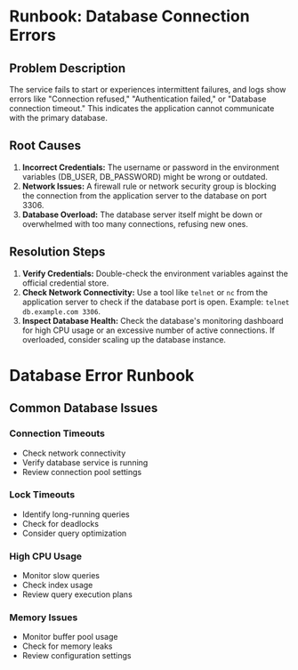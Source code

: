 # Runbook: Database Connection Errors

## Problem Description
The service fails to start or experiences intermittent failures, and logs show errors like "Connection refused," "Authentication failed," or "Database connection timeout." This indicates the application cannot communicate with the primary database.

## Root Causes
1.  **Incorrect Credentials:** The username or password in the environment variables (DB_USER, DB_PASSWORD) might be wrong or outdated.
2.  **Network Issues:** A firewall rule or network security group is blocking the connection from the application server to the database on port 3306.
3.  **Database Overload:** The database server itself might be down or overwhelmed with too many connections, refusing new ones.

## Resolution Steps
1.  **Verify Credentials:** Double-check the environment variables against the official credential store.
2.  **Check Network Connectivity:** Use a tool like `telnet` or `nc` from the application server to check if the database port is open. Example: `telnet db.example.com 3306`.
3.  **Inspect Database Health:** Check the database's monitoring dashboard for high CPU usage or an excessive number of active connections. If overloaded, consider scaling up the database instance.
# Database Error Runbook

## Common Database Issues

### Connection Timeouts
- Check network connectivity
- Verify database service is running
- Review connection pool settings

### Lock Timeouts
- Identify long-running queries
- Check for deadlocks
- Consider query optimization

### High CPU Usage
- Monitor slow queries
- Check index usage
- Review query execution plans

### Memory Issues
- Monitor buffer pool usage
- Check for memory leaks
- Review configuration settings